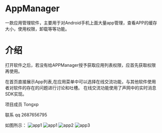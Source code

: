 # AppManager
一款应用管理软件，主要用于对Android手机上面大量app管理，查看APP的缓存大小，使用权限，卸载等等功能。

# 介绍
打开软件之后，若没有给APPManager授予获取应用列表权限，应首先获取权限再使用。

在首页直接展示App列表,在应用菜单中可以选择在线交流功能，与其他软件使用者对软件的存在的问题进行讨论和吐槽。
在线交流功能使用了声网中的实时消息SDK实现。

项目成员
Tongxp

联系
qq 2687656795

如图所示：
![app1](http://cdn.suchuankeji.top/app1.jpg)
![app1](http://cdn.suchuankeji.top/app2.jpg)
![app2](http://cdn.suchuankeji.top/app3.jpg)
![app3](http://cdn.suchuankeji.top/app4.jpg)
